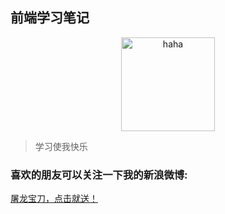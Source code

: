 ## 前端学习笔记

<div  align="center">    
<img src="http://i.imgur.com/8WukqFA.jpg" width = "150" alt="haha" align=center />
</div>

> 学习使我快乐

### 喜欢的朋友可以关注一下我的新浪微博:

[屠龙宝刀，点击就送！](http://www.weibo.com/xiaobenben123)


